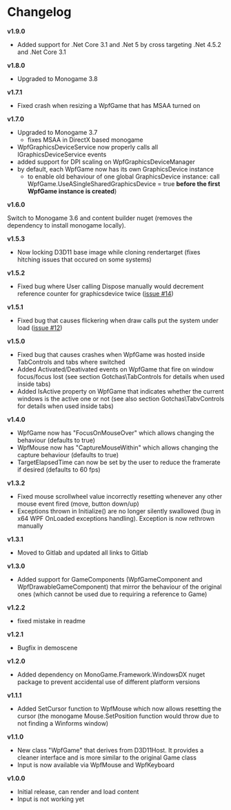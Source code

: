 # Changelog

**v1.9.0**

* Added support for .Net Core 3.1 and .Net 5 by cross targeting .Net 4.5.2 and .Net Core 3.1

**v1.8.0**

* Upgraded to Monogame 3.8

**v1.7.1**

* Fixed crash when resizing a WpfGame that has MSAA turned on

**v1.7.0**

* Upgraded to Monogame 3.7
    * fixes MSAA in DirectX based monogame
* WpfGraphicsDeviceService now properly calls all IGraphicsDeviceService events
* added support for DPI scaling on WpfGraphicsDeviceManager
* by default, each WpfGame now has its own GraphicsDevice instance
    * to enable old behaviour of one global GraphicsDevice instance: call WpfGame.UseASingleSharedGraphicsDevice = true **before the first WpfGame instance is created**)

**v1.6.0**

Switch to Monogame 3.6 and content builder nuget (removes the dependency to install monogame locally).

**v1.5.3**

* Now locking D3D11 base image while cloning rendertarget (fixes hitching issues that occured on some systems)

**v1.5.2**

* Fixed bug where User calling Dispose manually would decrement reference counter for graphicsdevice twice ([issue #14](https://gitlab.com/MarcStan/MonoGame.Framework.WpfInterop/issues/14))

**v1.5.1**

* Fixed bug that causes flickering when draw calls put the system under load ([issue #12](https://gitlab.com/MarcStan/MonoGame.Framework.WpfInterop/issues/12))

**v1.5.0**

* Fixed bug that causes crashes when WpfGame was hosted inside TabControls and tabs where switched
* Added Activated/Deativated events on WpfGame that fire on window focus/focus lost (see section Gotchas\TabControls for details when used inside tabs)
* Added IsActive property on WpfGame that indicates whether the current windows is the active one or not (see also section Gotchas\TabvControls for details when used inside tabs)

**v1.4.0**

* WpfGame now has "FocusOnMouseOver" which allows changing the behaviour (defaults to true)
* WpfMouse now has "CaptureMouseWithin" which allows changing the capture behaviour (defaults to true)
* TargetElapsedTime can now be set by the user to reduce the framerate if desired (defaults to 60 fps)

**v1.3.2**

* Fixed mouse scrollwheel value incorrectly resetting whenever any other mouse event fired (move, button down/up)
* Exceptions thrown in Initialize() are no longer silently swallowed (bug in x64 WPF OnLoaded exceptions handling). Exception is now rethrown manually

**v1.3.1**

* Moved to Gitlab and updated all links to Gitlab

**v1.3.0**

* Added support for GameComponents (WpfGameComponent and WpfDrawableGameComponent) that mirror the behaviour of the original ones (which cannot be used due to requiring a reference to Game)

**v1.2.2**

* fixed mistake in readme

**v1.2.1**

* Bugfix in demoscene

**v1.2.0**

* Added dependency on MonoGame.Framework.WindowsDX nuget package to prevent accidental use of different platform versions

**v1.1.1**

* Added SetCursor function to WpfMouse which now allows resetting the cursor (the monogame Mouse.SetPosition function would throw due to not finding a Winforms window)

**v1.1.0**

* New class "WpfGame" that derives from D3D11Host. It provides a cleaner interface and is more similar to the original Game class
* Input is now available via WpfMouse and WpfKeyboard

**v1.0.0**

* Initial release, can render and load content
* Input is not working yet
